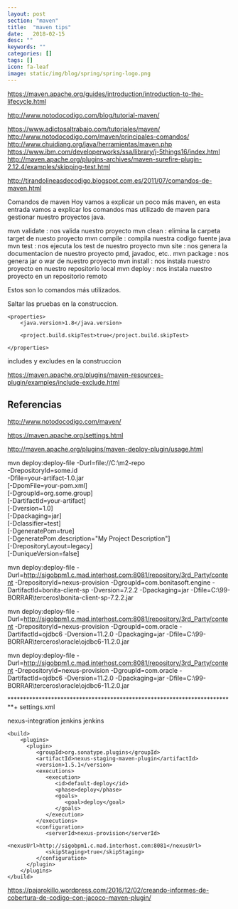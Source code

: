 ```yaml
---
layout: post
section: "maven"
title:  "maven tips"
date:   2018-02-15
desc: ""
keywords: ""
categories: []
tags: []
icon: fa-leaf
image: static/img/blog/spring/spring-logo.png
---
```


https://maven.apache.org/guides/introduction/introduction-to-the-lifecycle.html


http://www.notodocodigo.com/blog/tutorial-maven/


https://www.adictosaltrabajo.com/tutoriales/maven/
http://www.notodocodigo.com/maven/principales-comandos/
http://www.chuidiang.org/java/herramientas/maven.php
https://www.ibm.com/developerworks/ssa/library/j-5things16/index.html
http://maven.apache.org/plugins-archives/maven-surefire-plugin-2.12.4/examples/skipping-test.html




http://tirandolineasdecodigo.blogspot.com.es/2011/07/comandos-de-maven.html

Comandos de maven
Hoy vamos a explicar un poco más maven, en esta entrada vamos a explicar los comandos mas utilizado de maven para gestionar nuestro proyectos java.

mvn validate : nos valida nuestro proyecto
mvn clean :  elimina la carpeta target de nuesto proyecto
mvn compile : compila nuestra codigo fuente java
mvn test : nos ejecuta los test de nuestro proyecto
mvn site :  nos genera la documentacion de nuestro proyecto pmd, javadoc, etc.. 
mvn package :  nos genera jar o war de nuestro proyecto
mvn install :  nos instala nuestro proyecto en nuestro repositorio local
mvn deploy :  nos instala nuestro proyecto en un repositorio remoto

Estos son lo comandos más utilizados.













Saltar las pruebas en la construccion.

  	<properties>
  		<java.version>1.8</java.version>
  		
  		<project.build.skipTest>true</project.build.skipTest>
  		
    </properties>

includes y excludes en la construccion

https://maven.apache.org/plugins/maven-resources-plugin/examples/include-exclude.html


## Referencias ##


http://www.notodocodigo.com/maven/







https://maven.apache.org/settings.html





http://maven.apache.org/plugins/maven-deploy-plugin/usage.html

mvn deploy:deploy-file -Durl=file://C:\m2-repo \
                       -DrepositoryId=some.id \
                       -Dfile=your-artifact-1.0.jar \
                       [-DpomFile=your-pom.xml] \
                       [-DgroupId=org.some.group] \
                       [-DartifactId=your-artifact] \
                       [-Dversion=1.0] \
                       [-Dpackaging=jar] \
                       [-Dclassifier=test] \
                       [-DgeneratePom=true] \
                       [-DgeneratePom.description="My Project Description"] \
                       [-DrepositoryLayout=legacy] \
                       [-DuniqueVersion=false]
					   
mvn deploy:deploy-file 
-Durl=http://sigobpm1.c.mad.interhost.com:8081/repository/3rd_Party/content 
-DrepositoryId=nexus-provision 
-DgroupId=com.bonitasoft.engine -DartifactId=bonita-client-sp -Dversion=7.2.2 -Dpackaging=jar 
-Dfile=C:\99-BORRAR\terceros\bonita-client-sp-7.2.2.jar

mvn deploy:deploy-file 
-Durl=http://sigobpm1.c.mad.interhost.com:8081/repository/3rd_Party/content 
-DrepositoryId=nexus-provision 
-DgroupId=com.oracle -DartifactId=ojdbc6 -Dversion=11.2.0 -Dpackaging=jar 
-Dfile=C:\99-BORRAR\terceros\oracle\ojdbc6-11.2.0.jar

mvn deploy:deploy-file -Durl=http://sigobpm1.c.mad.interhost.com:8081/repository/3rd_Party/content -DrepositoryId=nexus-provision -DgroupId=com.oracle -DartifactId=ojdbc6 -Dversion=11.2.0 -Dpackaging=jar -Dfile=C:\99-BORRAR\terceros\oracle\ojdbc6-11.2.0.jar


*************************************************************************+
settings.xml					   
					   
					   
<servers>
   <server>
	  <id>nexus-integration</id>
	  <username>jenkins</username>
	  <password>jenkins</password>
   </server>
</servers> 


	<build>
		<plugins>
		  <plugin>
			 <groupId>org.sonatype.plugins</groupId>
			 <artifactId>nexus-staging-maven-plugin</artifactId>
			 <version>1.5.1</version>
			 <executions>
				<execution>
				   <id>default-deploy</id>
				   <phase>deploy</phase>
				   <goals>
					  <goal>deploy</goal>
				   </goals>
				</execution>
			 </executions>
			 <configuration>
				<serverId>nexus-provision</serverId>
				<nexusUrl>http://sigobpm1.c.mad.interhost.com:8081</nexusUrl>
				<skipStaging>true</skipStaging>
			 </configuration>
		  </plugin>
		</plugins>  
	</build>        	
	
	

https://pajarokillo.wordpress.com/2016/12/02/creando-informes-de-cobertura-de-codigo-con-jacoco-maven-plugin/